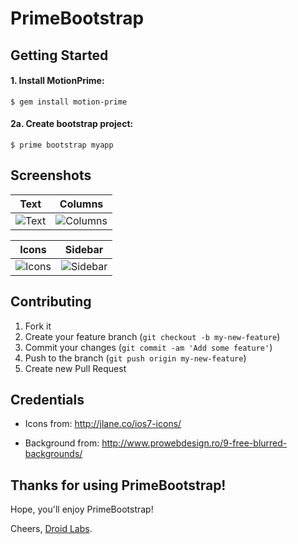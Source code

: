 # PrimeBootstrap

## Getting Started

#### 1. Install MotionPrime:

    $ gem install motion-prime

#### 2a. Create bootstrap project:
  
    $ prime bootstrap myapp

## Screenshots

|Text|Columns|
|---|---|
|![Text](https://s3.amazonaws.com/motionprime/bootstrap-1.jpg)|![Columns](https://s3.amazonaws.com/motionprime/bootstrap-2.jpg)|

|Icons|Sidebar|
|---|---|
|![Icons](https://s3.amazonaws.com/motionprime/bootstrap-3.jpg)|![Sidebar](https://s3.amazonaws.com/motionprime/bootstrap-4.jpg)|

## Contributing

1. Fork it
2. Create your feature branch (`git checkout -b my-new-feature`)
3. Commit your changes (`git commit -am 'Add some feature'`)
4. Push to the branch (`git push origin my-new-feature`)
5. Create new Pull Request

## Credentials

* Icons from:
http://jlane.co/ios7-icons/

* Background from:
http://www.prowebdesign.ro/9-free-blurred-backgrounds/

## Thanks for using PrimeBootstrap!

Hope, you'll enjoy PrimeBootstrap!

Cheers, [Droid Labs](http://droidlabs.pro).